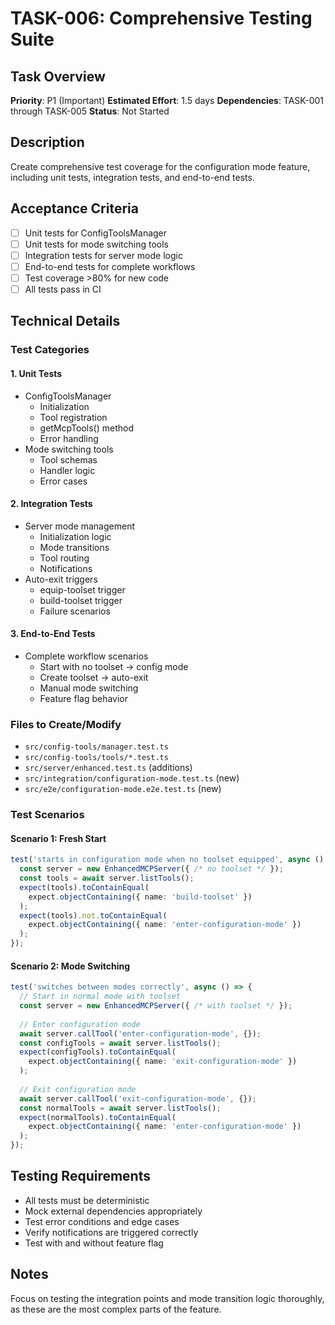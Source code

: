 # TASK-006: Comprehensive Testing Suite

## Task Overview
**Priority**: P1 (Important)
**Estimated Effort**: 1.5 days
**Dependencies**: TASK-001 through TASK-005
**Status**: Not Started

## Description
Create comprehensive test coverage for the configuration mode feature, including unit tests, integration tests, and end-to-end tests.

## Acceptance Criteria
- [ ] Unit tests for ConfigToolsManager
- [ ] Unit tests for mode switching tools
- [ ] Integration tests for server mode logic
- [ ] End-to-end tests for complete workflows
- [ ] Test coverage >80% for new code
- [ ] All tests pass in CI

## Technical Details

### Test Categories

#### 1. Unit Tests
- ConfigToolsManager
  - Initialization
  - Tool registration
  - getMcpTools() method
  - Error handling
- Mode switching tools
  - Tool schemas
  - Handler logic
  - Error cases

#### 2. Integration Tests
- Server mode management
  - Initialization logic
  - Mode transitions
  - Tool routing
  - Notifications
- Auto-exit triggers
  - equip-toolset trigger
  - build-toolset trigger
  - Failure scenarios

#### 3. End-to-End Tests
- Complete workflow scenarios
  - Start with no toolset → config mode
  - Create toolset → auto-exit
  - Manual mode switching
  - Feature flag behavior

### Files to Create/Modify
- `src/config-tools/manager.test.ts`
- `src/config-tools/tools/*.test.ts`
- `src/server/enhanced.test.ts` (additions)
- `src/integration/configuration-mode.test.ts` (new)
- `src/e2e/configuration-mode.e2e.test.ts` (new)

### Test Scenarios

#### Scenario 1: Fresh Start
```typescript
test('starts in configuration mode when no toolset equipped', async () => {
  const server = new EnhancedMCPServer({ /* no toolset */ });
  const tools = await server.listTools();
  expect(tools).toContainEqual(
    expect.objectContaining({ name: 'build-toolset' })
  );
  expect(tools).not.toContainEqual(
    expect.objectContaining({ name: 'enter-configuration-mode' })
  );
});
```

#### Scenario 2: Mode Switching
```typescript
test('switches between modes correctly', async () => {
  // Start in normal mode with toolset
  const server = new EnhancedMCPServer({ /* with toolset */ });
  
  // Enter configuration mode
  await server.callTool('enter-configuration-mode', {});
  const configTools = await server.listTools();
  expect(configTools).toContainEqual(
    expect.objectContaining({ name: 'exit-configuration-mode' })
  );
  
  // Exit configuration mode
  await server.callTool('exit-configuration-mode', {});
  const normalTools = await server.listTools();
  expect(normalTools).toContainEqual(
    expect.objectContaining({ name: 'enter-configuration-mode' })
  );
});
```

## Testing Requirements
- All tests must be deterministic
- Mock external dependencies appropriately
- Test error conditions and edge cases
- Verify notifications are triggered correctly
- Test with and without feature flag

## Notes
Focus on testing the integration points and mode transition logic thoroughly, as these are the most complex parts of the feature.